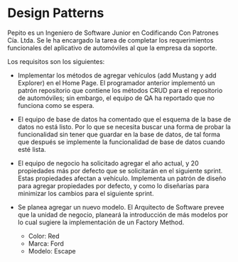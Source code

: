 # Design Patterns

Pepito es un Ingeniero de Software Junior en Codificando Con Patrones Cía. Ltda. Se le ha encargado la tarea de completar los requerimientos funcionales del aplicativo de automóviles al que la empresa da soporte.

Los requisitos son los siguientes:

- Implementar los métodos de agregar vehículos (add Mustang y add Explorer) en el Home Page. El programador anterior implementó un patrón repositorio que contiene los métodos CRUD para el repositorio de automóviles; sin embargo, el equipo de QA ha reportado que no funciona como se espera.

- El equipo de base de datos ha comentado que el esquema de la base de datos no está listo. Por lo que se necesita buscar una forma de probar la funcionalidad sin tener que guardar en la base de datos, de tal forma que después se implemente la funcionalidad de base de datos cuando esté lista.

- El equipo de negocio ha solicitado agregar el año actual, 
 y 20 propiedades más por defecto que se solicitarán en el siguiente sprint. 
 Estas propiedades afectan a vehículo. Implementa un patrón de diseño para agregar propiedades por defecto,
 y como lo diseñarías para minimizar los cambios para el siguiente sprint.

- Se planea agregar un nuevo modelo. El Arquitecto de Software prevee que la unidad de negocio, planeará la introducción de más modelos por lo cual sugiere la implementación de un Factory Method.
  - Color: Red
  - Marca: Ford
  - Modelo: Escape
